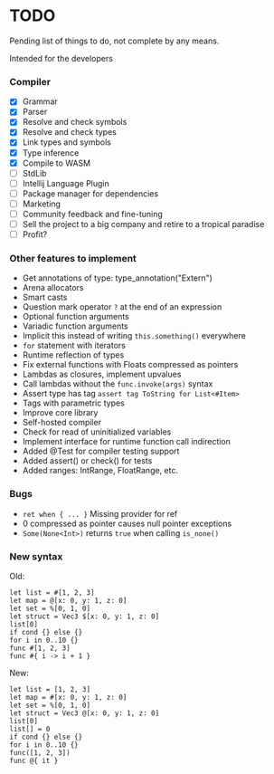 # TODO

Pending list of things to do, not complete by any means.

Intended for the developers

### Compiler

- [x] Grammar
- [x] Parser
- [x] Resolve and check symbols
- [x] Resolve and check types
- [x] Link types and symbols
- [x] Type inference
- [x] Compile to WASM
- [ ] StdLib
- [ ] Intellij Language Plugin
- [ ] Package manager for dependencies
- [ ] Marketing
- [ ] Community feedback and fine-tuning
- [ ] Sell the project to a big company and retire to a tropical paradise
- [ ] Profit?

### Other features to implement

- Get annotations of type: type_annotation<Box>("Extern")
- Arena allocators
- Smart casts
- Question mark operator `?` at the end of an expression
- Optional function arguments
- Variadic function arguments
- Implicit this instead of writing `this.something()` everywhere
- `for` statement with iterators
- Runtime reflection of types
- Fix external functions with Floats compressed as pointers
- Lambdas as closures, implement upvalues
- Call lambdas without the `func.invoke(args)` syntax
- Assert type has tag `assert tag ToString for List<#Item>`
- Tags with parametric types
- Improve core library
- Self-hosted compiler
- Check for read of uninitialized variables
- Implement interface for runtime function call indirection
- Added @Test for compiler testing support
- Added assert() or check() for tests
- Added ranges: IntRange, FloatRange, etc.

### Bugs

- `ret when { ... }` Missing provider for ref
- 0 compressed as pointer causes null pointer exceptions
- `Some(None<Int>)` returns `true` when calling `is_none()`

### New syntax

Old:

```
let list = #[1, 2, 3]
let map = @[x: 0, y: 1, z: 0]
let set = %[0, 1, 0]
let struct = Vec3 $[x: 0, y: 1, z: 0]
list[0]
if cond {} else {}
for i in 0..10 {}
func #[1, 2, 3]
func #{ i -> i + 1 }
```

New:

```
let list = [1, 2, 3]
let map = #[x: 0, y: 1, z: 0]
let set = %[0, 1, 0]
let struct = Vec3 @[x: 0, y: 1, z: 0]
list[0]
list[] = 0
if cond {} else {}
for i in 0..10 {}
func([1, 2, 3])
func @{ it }
```